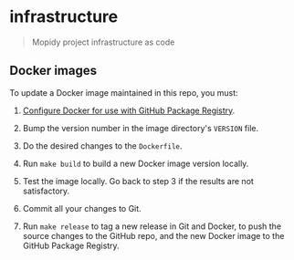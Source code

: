 # infrastructure

> Mopidy project infrastructure as code


## Docker images

To update a Docker image maintained in this repo, you must:

1. [Configure Docker for use with GitHub Package
   Registry](https://help.github.com/en/articles/configuring-docker-for-use-with-github-package-registry).

2. Bump the version number in the image directory's `VERSION` file.

3. Do the desired changes to the `Dockerfile`.

4. Run `make build` to build a new Docker image version locally.

5. Test the image locally. Go back to step 3 if the results are not
   satisfactory.

6. Commit all your changes to Git.

7. Run `make release` to tag a new release in Git and Docker, to push the
   source changes to the GitHub repo, and the new Docker image to the GitHub
   Package Registry.
